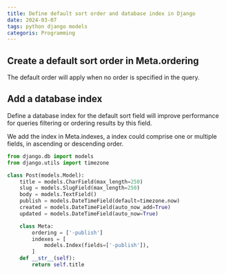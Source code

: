 ```yaml
---
title: Define default sort order and database index in Django
date: 2024-03-07
tags: python django models
categoris: Programming
---
```


## Create a default  sort order in Meta.ordering 

The default order will apply when no order is specified in the query.

## Add a database index

Define a database index for the default sort field will improve performance for queries filtering or ordering results by this field.

We add the index in Meta.indexes, a index could comprise one or multiple fields, in ascending or descending order.

```python
from django.db import models
from django.utils import timezone

class Post(models.Model):
    title = models.CharField(max_length=250)
    slug = models.SlugField(max_length=250)
    body = models.TextField()
    publish = models.DateTimeField(default=timezone.now)
    created = models.DateTimeField(auto_now_add=True)
    updated = models.DateTimeField(auto_now=True)

    class Meta:
        ordering = ['-publish']
		indexes = [
			models.Index(fields=['-publish']),
		]
    def __str__(self):
        return self.title
```
